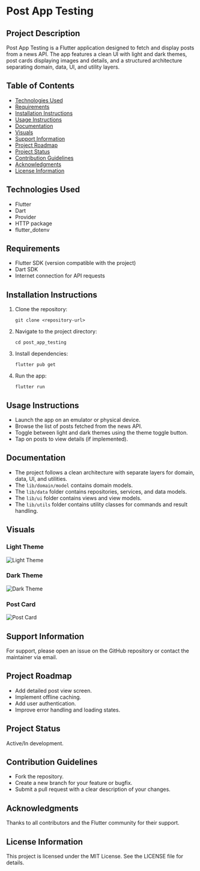 # Post App Testing

## Project Description
Post App Testing is a Flutter application designed to fetch and display posts from a news API. The app features a clean UI with light and dark themes, post cards displaying images and details, and a structured architecture separating domain, data, UI, and utility layers.

## Table of Contents
- [Technologies Used](#technologies-used)
- [Requirements](#requirements)
- [Installation Instructions](#installation-instructions)
- [Usage Instructions](#usage-instructions)
- [Documentation](#documentation)
- [Visuals](#visuals)
- [Support Information](#support-information)
- [Project Roadmap](#project-roadmap)
- [Project Status](#project-status)
- [Contribution Guidelines](#contribution-guidelines)
- [Acknowledgments](#acknowledgments)
- [License Information](#license-information)

## Technologies Used
- Flutter
- Dart
- Provider
- HTTP package
- flutter_dotenv

## Requirements
- Flutter SDK (version compatible with the project)
- Dart SDK
- Internet connection for API requests

## Installation Instructions
1. Clone the repository:
   ```
   git clone <repository-url>
   ```
2. Navigate to the project directory:
   ```
   cd post_app_testing
   ```
3. Install dependencies:
   ```
   flutter pub get
   ```
4. Run the app:
   ```
   flutter run
   ```

## Usage Instructions
- Launch the app on an emulator or physical device.
- Browse the list of posts fetched from the news API.
- Toggle between light and dark themes using the theme toggle button.
- Tap on posts to view details (if implemented).

## Documentation
- The project follows a clean architecture with separate layers for domain, data, UI, and utilities.
- The `lib/domain/model` contains domain models.
- The `lib/data` folder contains repositories, services, and data models.
- The `lib/ui` folder contains views and view models.
- The `lib/utils` folder contains utility classes for commands and result handling.

## Visuals
### Light Theme
![Light Theme](assets/images/light.png)

### Dark Theme
![Dark Theme](assets/images/dark.png)

### Post Card
![Post Card](assets/images/post.png)

## Support Information
For support, please open an issue on the GitHub repository or contact the maintainer via email.

## Project Roadmap
- Add detailed post view screen.
- Implement offline caching.
- Add user authentication.
- Improve error handling and loading states.

## Project Status
Active/In development.

## Contribution Guidelines
- Fork the repository.
- Create a new branch for your feature or bugfix.
- Submit a pull request with a clear description of your changes.

## Acknowledgments
Thanks to all contributors and the Flutter community for their support.

## License Information
This project is licensed under the MIT License. See the LICENSE file for details.
